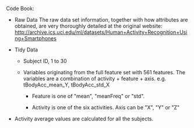 Code Book:

* Raw Data
  The raw data set information, together with how attributes are obtained, are very thoroughly detailed at the original website: http://archive.ics.uci.edu/ml/datasets/Human+Activity+Recognition+Using+Smartphones

* Tidy Data
  - Subject ID, 1 to 30
  - Variables originating from the full feature set with 561 features. The variables are a combination of activity + feature + axis.  e.g. tBodyAcc_mean_Y, tBodyAcc_std_X

    - Feature is one of "mean", "meanFreq" or "std".

    - Activity is one of the six activities. Axis can be "X", "Y" or "Z"

* Activity average values are calculated for all the subjects.
